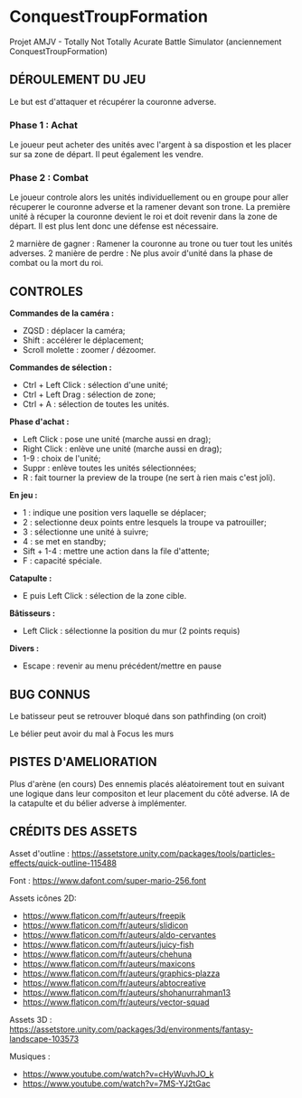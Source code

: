# ConquestTroupFormation

Projet AMJV - Totally Not Totally Acurate Battle Simulator (anciennement ConquestTroupFormation)

## DÉROULEMENT DU JEU

Le but est d'attaquer et récupérer la couronne adverse.

### Phase 1 : Achat
Le joueur peut acheter des unités avec l'argent à sa dispostion et les placer sur sa zone de départ. Il peut également les vendre.

### Phase 2 : Combat
Le joueur controle alors les unités individuellement ou en groupe pour aller récuperer le couronne adverse et la ramener devant son trone.
La première unité à récuper la couronne devient le roi et doit revenir dans la zone de départ. Il est plus lent donc une défense est nécessaire.

2 marnière de gagner : Ramener la couronne au trone ou tuer tout les unités adverses.
2 manière de perdre : Ne plus avoir d'unité dans la phase de combat ou la mort du roi.

## CONTROLES

<b>Commandes de la caméra :</b>
- ZQSD : déplacer la caméra;
- Shift : accélérer le déplacement;
- Scroll molette : zoomer / dézoomer.

<b>Commandes de sélection :</b>
- Ctrl + Left Click : sélection d'une unité;
- Ctrl + Left Drag : sélection de zone;
- Ctrl + A : sélection de toutes les unités.

<b>Phase d'achat :</b>
- Left Click : pose une unité (marche aussi en drag);
- Right Click : enlève une unité (marche aussi en drag);
- 1-9 : choix de l'unité;
- Suppr : enlève toutes les unités sélectionnées;
- R : fait tourner la preview de la troupe (ne sert à rien mais c'est joli).

<b>En jeu :</b>
- 1 : indique une position vers laquelle se déplacer;
- 2 : selectionne deux points entre lesquels la troupe va patrouiller;
- 3 : sélectionne une unité à suivre;
- 4 : se met en standby;
- Sift + 1-4 : mettre une action dans la file d'attente;
- F : capacité spéciale.

<b>Catapulte :</b>
- E puis Left Click : sélection de la zone cible.

<b>Bâtisseurs :</b>
- Left Click : sélectionne la position du mur (2 points requis)

<b>Divers : </b>
- Escape : revenir au menu précédent/mettre en pause


## BUG CONNUS

Le batisseur peut se retrouver bloqué dans son pathfinding (on croit)

Le bélier peut avoir du mal à Focus les murs


## PISTES D'AMELIORATION

Plus d'arène (en cours)
Des ennemis placés aléatoirement tout en suivant une logique dans leur compositon et leur placement du côté adverse.
IA de la catapulte et du bélier adverse à implémenter.

## CRÉDITS DES ASSETS

Asset d'outline : https://assetstore.unity.com/packages/tools/particles-effects/quick-outline-115488

Font : https://www.dafont.com/super-mario-256.font

Assets icônes 2D:
-  https://www.flaticon.com/fr/auteurs/freepik
-  https://www.flaticon.com/fr/auteurs/slidicon
-  https://www.flaticon.com/fr/auteurs/aldo-cervantes
-  https://www.flaticon.com/fr/auteurs/juicy-fish
-  https://www.flaticon.com/fr/auteurs/chehuna
-  https://www.flaticon.com/fr/auteurs/maxicons
-  https://www.flaticon.com/fr/auteurs/graphics-plazza
-  https://www.flaticon.com/fr/auteurs/abtocreative
-  https://www.flaticon.com/fr/auteurs/shohanurrahman13
- https://www.flaticon.com/fr/auteurs/vector-squad

Assets 3D : https://assetstore.unity.com/packages/3d/environments/fantasy-landscape-103573

Musiques :
- https://www.youtube.com/watch?v=cHyWuvhJO_k
- https://www.youtube.com/watch?v=7MS-YJ2tGac